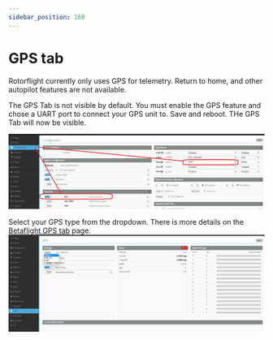 ```yaml
---
sidebar_position: 160
---
```


# GPS tab

Rotorflight currently only uses GPS for telemetry. Return to home, and other autopilot features are not available. 

The GPS Tab is not visible by default. You must enable the GPS feature and chose a UART port to connect your GPS unit to. Save and reboot. THe GPS Tab will now be visible.  

![GPS Tab](./img/gps-1.png)

Select your GPS type from the dropdown. There is more details on the [Betaflight GPS tab](https://betaflight.com/docs/wiki/configurator/gps-tab) page.
![GPS Tab](./img/gps-2.png)

